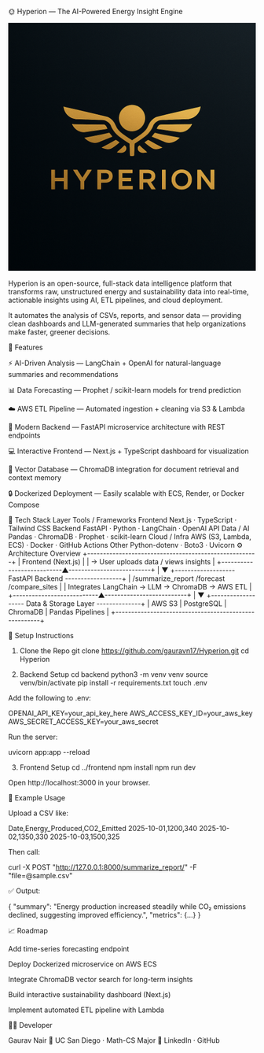 🌞 Hyperion — The AI-Powered Energy Insight Engine

<p align="center">
  <img src="frontend/public/hyperion-logo.png" alt="Hyperion Logo" width="550"/>
</p>


Hyperion is an open-source, full-stack data intelligence platform that transforms raw, unstructured energy and sustainability data into real-time, actionable insights using AI, ETL pipelines, and cloud deployment.

It automates the analysis of CSVs, reports, and sensor data — providing clean dashboards and LLM-generated summaries that help organizations make faster, greener decisions.

🚀 Features

⚡ AI-Driven Analysis — LangChain + OpenAI for natural-language summaries and recommendations

📊 Data Forecasting — Prophet / scikit-learn models for trend prediction

☁️ AWS ETL Pipeline — Automated ingestion + cleaning via S3 & Lambda

🧩 Modern Backend — FastAPI microservice architecture with REST endpoints

💻 Interactive Frontend — Next.js + TypeScript dashboard for visualization

🧠 Vector Database — ChromaDB integration for document retrieval and context memory

🔒 Dockerized Deployment — Easily scalable with ECS, Render, or Docker Compose

🧠 Tech Stack
Layer	Tools / Frameworks
Frontend	Next.js · TypeScript · Tailwind CSS
Backend	FastAPI · Python · LangChain · OpenAI API
Data / AI	Pandas · ChromaDB · Prophet · scikit-learn
Cloud / Infra	AWS (S3, Lambda, ECS) · Docker · GitHub Actions
Other	Python-dotenv · Boto3 · Uvicorn
⚙️ Architecture Overview
+------------------------------------------------------+
|                     Frontend (Next.js)               |
|      → User uploads data / views insights            |
+---------------------------▲--------------------------+
                            |
                            ▼
+------------------- FastAPI Backend ------------------+
| /summarize_report  /forecast  /compare_sites         |
| Integrates LangChain → LLM → ChromaDB → AWS ETL      |
+---------------------------▲--------------------------+
                            |
                            ▼
+------------------- Data & Storage Layer --------------+
|  AWS S3 | PostgreSQL | ChromaDB | Pandas Pipelines   |
+------------------------------------------------------+

🧩 Setup Instructions
1. Clone the Repo
git clone https://github.com/gauravn17/Hyperion.git
cd Hyperion

2. Backend Setup
cd backend
python3 -m venv venv
source venv/bin/activate
pip install -r requirements.txt
touch .env


Add the following to .env:

OPENAI_API_KEY=your_api_key_here
AWS_ACCESS_KEY_ID=your_aws_key
AWS_SECRET_ACCESS_KEY=your_aws_secret


Run the server:

uvicorn app:app --reload

3. Frontend Setup
cd ../frontend
npm install
npm run dev


Open http://localhost:3000
 in your browser.

🧪 Example Usage

Upload a CSV like:

Date,Energy_Produced,CO2_Emitted
2025-10-01,1200,340
2025-10-02,1350,330
2025-10-03,1500,325


Then call:

curl -X POST "http://127.0.0.1:8000/summarize_report/" -F "file=@sample.csv"


✅ Output:

{
  "summary": "Energy production increased steadily while CO₂ emissions declined, suggesting improved efficiency.",
  "metrics": {...}
}

📈 Roadmap

 Add time-series forecasting endpoint

 Deploy Dockerized microservice on AWS ECS

 Integrate ChromaDB vector search for long-term insights

 Build interactive sustainability dashboard (Next.js)

 Implement automated ETL pipeline with Lambda

👨‍💻 Developer

Gaurav Nair
📍 UC San Diego · Math-CS Major
🔗 LinkedIn
 · GitHub
